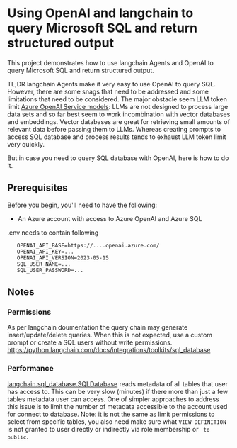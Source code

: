 # Using OpenAI and langchain to query Microsoft SQL and return structured output

This project demonstrates how to use langchain Agents and OpenAI to query Microsoft SQL and return structured output. 

TL;DR langchain Agents make it very easy to use OpenAI to query SQL. However, there are some snags that need to be addressed and some limitations that need to be considered.
The major obstacle seem LLM token limit [Azure OpenAI Service models](https://learn.microsoft.com/en-us/azure/ai-services/openai/concepts/models): LLMs are not designed to process large data sets and so far best seem to work incombination with vector databases and embeddings. Vector databases are great for retrieving small amounts of relevant data before passing them to LLMs. Whereas creating prompts to access SQL database and process results tends to exhaust LLM token limit very quickly. 

But in case you need to query SQL database with OpenAI, here is how to do it.

## Prerequisites

Before you begin, you'll need to have the following:

- An Azure account with access to Azure OpenAI and Azure SQL

.env needs to contain following 
```
   OPENAI_API_BASE=https://....openai.azure.com/
   OPENAI_API_KEY=...
   OPENAI_API_VERSION=2023-05-15
   SQL_USER_NAME=...
   SQL_USER_PASSWORD=...
```

## Notes

### Permissions
As per langchain doumentation the query chain may generate insert/update/delete queries. When this is not expected, use a custom prompt or create a SQL users without write permissions. https://python.langchain.com/docs/integrations/toolkits/sql_database

### Performance
[langchain.sql_database.SQLDatabase](https://python.langchain.com/docs/integrations/toolkits/sql_database) reads metadata of all tables that user has access to. This can be very slow (minutes) if there more than just a few tables metadata user can access.
One of simpler approaches to address this issue is to limit the number of metadata accessible to the account used for connect to database.
Note: it is not the same as limit permissions to select from specific tables, you also need make sure what ```VIEW DEFINITION``` is not granted to user directly or indirectly via role membership or ``` to public```.

